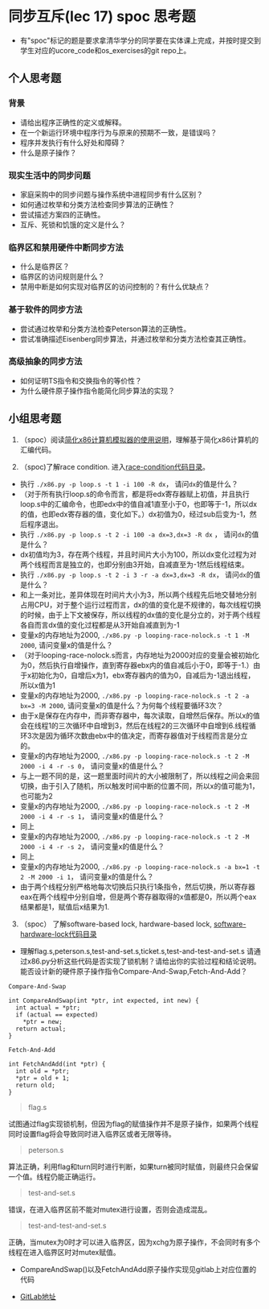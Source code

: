 # 同步互斥(lec 17) spoc 思考题


- 有"spoc"标记的题是要求拿清华学分的同学要在实体课上完成，并按时提交到学生对应的ucore_code和os_exercises的git repo上。

## 个人思考题

### 背景
 - 请给出程序正确性的定义或解释。
 - 在一个新运行环境中程序行为与原来的预期不一致，是错误吗？
 - 程序并发执行有什么好处和障碍？
 - 什么是原子操作？

### 现实生活中的同步问题

 - 家庭采购中的同步问题与操作系统中进程同步有什么区别？
 - 如何通过枚举和分类方法检查同步算法的正确性？
 - 尝试描述方案四的正确性。
 - 互斥、死锁和饥饿的定义是什么？

### 临界区和禁用硬件中断同步方法

 - 什么是临界区？
 - 临界区的访问规则是什么？
 - 禁用中断是如何实现对临界区的访问控制的？有什么优缺点？

### 基于软件的同步方法

 - 尝试通过枚举和分类方法检查Peterson算法的正确性。
 - 尝试准确描述Eisenberg同步算法，并通过枚举和分类方法检查其正确性。

### 高级抽象的同步方法

 - 如何证明TS指令和交换指令的等价性？
 - 为什么硬件原子操作指令能简化同步算法的实现？
 
## 小组思考题

1. （spoc）阅读[简化x86计算机模拟器的使用说明](https://github.com/chyyuu/ucore_lab/blob/master/related_info/lab7/lab7-spoc-exercise.md)，理解基于简化x86计算机的汇编代码。

2. （spoc)了解race condition. 进入[race-condition代码目录](https://github.com/chyyuu/ucore_lab/tree/master/related_info/lab7/race-condition)。

- 执行 `./x86.py -p loop.s -t 1 -i 100 -R dx`， 请问`dx`的值是什么？
 - （对于所有执行loop.s的命令而言，都是将edx寄存器赋上初值，并且执行loop.s中的汇编命令，也即edx中的值自减1直至小于0，也即等于-1，所以dx的值，也即edx寄存器的值，变化如下。）dx初值为0，经过sub后变为-1，然后程序退出。
 - 执行 `./x86.py -p loop.s -t 2 -i 100 -a dx=3,dx=3 -R dx` ， 请问`dx`的值是什么？
 - dx初值均为3，存在两个线程，并且时间片大小为100，所以dx变化过程为对两个线程而言是独立的，也即分别由3开始，自减直至为-1然后线程结束。
 - 执行 `./x86.py -p loop.s -t 2 -i 3 -r -a dx=3,dx=3 -R dx`， 请问`dx`的值是什么？
 - 和上一条对比，差异体现在时间片大小为3，所以两个线程先后地交替地分别占用CPU，对于整个运行过程而言，dx的值的变化是不规律的，每次线程切换的时候，由于上下文被保存，所以线程的dx值的变化是分立的，对于两个线程各自而言dx值的变化过程都是从3开始自减直到为-1
 - 变量x的内存地址为2000, `./x86.py -p looping-race-nolock.s -t 1 -M 2000`, 请问变量x的值是什么？
 - （对于looping-race-nolock.s而言，内存地址为2000对应的变量会被初始化为0，然后执行自增操作，直到寄存器ebx内的值自减后小于0，即等于-1.）由于x初始化为0，自增后x为1，ebx寄存器内的值为0，自减后为-1退出线程，所以x值为1
 - 变量x的内存地址为2000, `./x86.py -p looping-race-nolock.s -t 2 -a bx=3 -M 2000`, 请问变量x的值是什么？为何每个线程要循环3次？
 - 由于x是保存在内存中，而非寄存器中，每次读取，自增然后保存。所以x的值会在线程1的三次循环中自增到3，然后在线程2的三次循环中自增到6.线程循环3次是因为循环次数由ebx中的值决定，而寄存器值对于线程而言是分立的。
 - 变量x的内存地址为2000, `./x86.py -p looping-race-nolock.s -t 2 -M 2000 -i 4 -r -s 0`， 请问变量x的值是什么？
 - 与上一题不同的是，这一题里面时间片的大小被限制了，所以线程之间会来回切换，由于引入了随机，所以触发时间中断的位置不同，所以x的值可能为1，也可能为2
 - 变量x的内存地址为2000, `./x86.py -p looping-race-nolock.s -t 2 -M 2000 -i 4 -r -s 1`， 请问变量x的值是什么？
 - 同上
 - 变量x的内存地址为2000, `./x86.py -p looping-race-nolock.s -t 2 -M 2000 -i 4 -r -s 2`， 请问变量x的值是什么？ 
 - 同上
 - 变量x的内存地址为2000, `./x86.py -p looping-race-nolock.s -a bx=1 -t 2 -M 2000 -i 1`， 请问变量x的值是什么？ 
 - 由于两个线程分别严格地每次切换后只执行1条指令，然后切换，所以寄存器eax在两个线程中分别自增，但是两个寄存器取得的x值都是0，所以两个eax结果都是1，赋值后x结果为1.

3. （spoc） 了解software-based lock, hardware-based lock, [software-hardware-lock代码目录](https://github.com/chyyuu/ucore_lab/tree/master/related_info/lab7/software-hardware-locks)

  - 理解flag.s,peterson.s,test-and-set.s,ticket.s,test-and-test-and-set.s 请通过x86.py分析这些代码是否实现了锁机制？请给出你的实验过程和结论说明。能否设计新的硬件原子操作指令Compare-And-Swap,Fetch-And-Add？
```
Compare-And-Swap

int CompareAndSwap(int *ptr, int expected, int new) {
  int actual = *ptr;
  if (actual == expected)
    *ptr = new;
  return actual;
}
```

```
Fetch-And-Add

int FetchAndAdd(int *ptr) {
  int old = *ptr;
  *ptr = old + 1;
  return old;
}
```

> flag.s

试图通过flag实现锁机制，但因为flag的赋值操作并不是原子操作，如果两个线程同时设置flag将会导致同时进入临界区或者无限等待。

> peterson.s

算法正确，利用flag和turn同时进行判断，如果turn被同时赋值，则最终只会保留一个值。线程仍能正确运行。

> test-and-set.s

错误，在进入临界区前不能对mutex进行设置，否则会造成混乱。

> test-and-test-and-set.s

正确，当mutex为0时才可以进入临界区，因为xchg为原子操作，不会同时有多个线程在进入临界区时对mutex赋值。

- CompareAndSwap()以及FetchAndAdd原子操作实现见gitlab上对应位置的代码

- [GitLab地址](http://south.cs.tsinghua.edu.cn/BrieflyX/ucore_lab/blob/master/related_info/lab7/software-hardware-locks/x86.py)